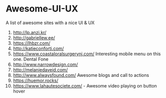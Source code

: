 # Awesome-UI-UX
A list of awesome sites with a nice UI &amp; UX

1. http://lp.anzi.kr/
2. http://gabriellew.ee/
3. https://lhbzr.com/
4. http://katieconforti.com/
5. https://www.coastaloralsurgerynj.com/
  Interesting mobile menu on this one. Dental Fone
6. http://www.narrowdesign.com/
7. http://melaniedaveid.com/
8. http://www.alwaysfound.com/ Awesome blogs and call to actions
9. https://huemor.rocks/
10. https://www.lahautesociete.com/ - Awesome video playing on button hover
